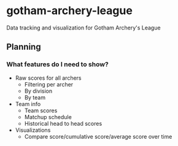 # gotham-archery-league
Data tracking and visualization for Gotham Archery's League


## Planning

### What features do I need to show?

- Raw scores for all archers
    - Filtering per archer
    - By division
    - By team
- Team info
    - Team scores
    - Matchup schedule
    - Historical head to head scores
- Visualizations
    - Compare score/cumulative score/average score over time
